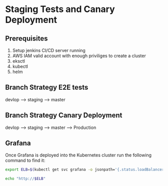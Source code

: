 # Staging Tests and Canary Deployment

## Prerequisites

1. Setup jenkins CI/CD server running
2. AWS IAM valid account with enough priviliges to create a cluster
3. eksctl
4. kubectl
5. helm

## Branch Strategy E2E tests

devlop --> staging --> master

## Branch Strategy Canary Deployment

devlop --> staging --> master --> Production

## Grafana

Once Grafana is deployed into the Kubernetes cluster run the following command to find it:

```bash
export ELB=$(kubectl get svc grafana -o jsonpath='{.status.loadBalancer.ingress[0].hostname}')

echo "http://$ELB"
```

